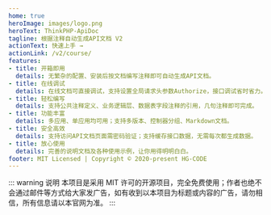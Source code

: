 ```yaml
---
home: true
heroImage: images/logo.png
heroText: ThinkPHP-ApiDoc
tagline: 根据注释自动生成API文档 V2
actionText: 快速上手 →
actionLink: /v2/course/
features:
- title: 开箱即用
  details: 无繁杂的配置、安装后按文档编写注释即可自动生成API文档。
- title: 在线调试
  details: 在线文档可直接调试，支持设置全局请求头参数Authorize，接口调试省时省力。
- title: 轻松编写
  details: 支持公共注释定义、业务逻辑层、数据表字段注释的引用，几句注释即可完成。
- title: 功能丰富
  details: 多应用、单应用均可用；支持多版本、控制器分组、Markdown文档。
- title: 安全高效
  details: 支持访问API文档页面需密码验证；支持缓存接口数据，无需每次都生成数据。
- title: 放心使用
  details: 完善的说明文档及各种使用示例，让你用得明明白白。
footer: MIT Licensed | Copyright © 2020-present HG-CODE
---
```


::: warning 说明
本项目是采用 MIT 许可的开源项目，完全免费使用；作者也绝不会通过邮件等方式给大家发广告，如有收到以本项目为标题或内容的广告，请勿相信，所有信息请以本官网为准。
:::






